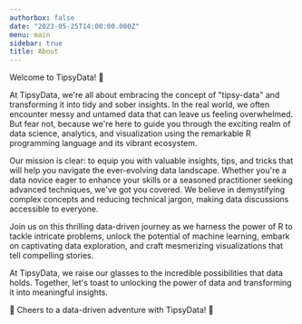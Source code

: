 ```yaml
---
authorbox: false
date: "2023-05-25T14:00:00.000Z"
menu: main
sidebar: true
title: About
---
```


Welcome to TipsyData! 🍷

At TipsyData, we're all about embracing the concept of "tipsy-data" and transforming it into tidy and sober insights. In the real world, we often encounter messy and untamed data that can leave us feeling overwhelmed. But fear not, because we're here to guide you through the exciting realm of data science, analytics, and visualization using the remarkable R programming language and its vibrant ecosystem.

Our mission is clear: to equip you with valuable insights, tips, and tricks that will help you navigate the ever-evolving data landscape. Whether you're a data novice eager to enhance your skills or a seasoned practitioner seeking advanced techniques, we've got you covered. We believe in demystifying complex concepts and reducing technical jargon, making data discussions accessible to everyone.

Join us on this thrilling data-driven journey as we harness the power of R to tackle intricate problems, unlock the potential of machine learning, embark on captivating data exploration, and craft mesmerizing visualizations that tell compelling stories.

At TipsyData, we raise our glasses to the incredible possibilities that data holds. Together, let's toast to unlocking the power of data and transforming it into meaningful insights. 


🥂 Cheers to a data-driven adventure with TipsyData! 🎉